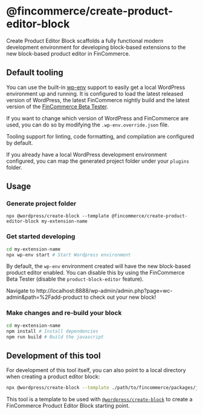 # @fincommerce/create-product-editor-block

Create Product Editor Block scaffolds a fully functional modern development environment for developing block-based extensions to the new block-based product editor in FinCommerce.

## Default tooling

You can use the built-in [wp-env](https://github.com/WordPress/gutenberg/tree/trunk/packages/env) support to easily get a local WordPress environment up and running. It is configured to load the latest released version of WordPress, the latest FinCommerce nightly build and the latest version of the [FinCommerce Beta Tester](https://github.com/dieselfox1/fincommerce/tree/trunk/plugins/fincommerce-beta-tester).

If you want to change which version of WordPress and FinCommerce are used, you can do so by modifying the `.wp-env.override.json` file.

Tooling support for linting, code formatting, and compilation are configured by default.

If you already have a local WordPress development environment configured, you can map the generated project folder under your `plugins` folder.

## Usage

### Generate project folder

```
npx @wordpress/create-block --template @fincommerce/create-product-editor-block my-extension-name
```

### Get started developing


```bash
cd my-extension-name
npx wp-env start # Start Wordpress environment
```

By default, the `wp-env` environment created will have the new block-based product editor enabled. You can disable this by using the FinCommerce Beta Tester (disable the `product-block-editor` feature).

Navigate to http://localhost:8888/wp-admin/admin.php?page=wc-admin&path=%2Fadd-product to check out your new block!

### Make changes and re-build your block

```bash
cd my-extension-name
npm install # Install dependencies
npm run build # Build the javascript
```

## Development of this tool

For development of this tool itself, you can also point to a local directory when creating a product editor block:

```bash
npx @wordpress/create-block --template ./path/to/fincommerce/packages/js/create-product-editor-block my-extension-name
```

This tool is a template to be used with [`@wordpress/create-block`](https://github.com/WordPress/gutenberg/tree/trunk/packages/create-block) to create a FinCommerce Product Editor Block starting point.
